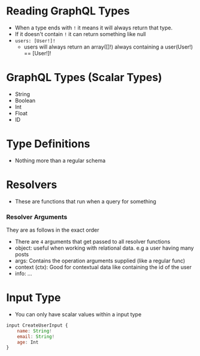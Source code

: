 # Reading GraphQL Types
- When a type ends with `!` it means it will always return that type.
- If it doesn't contain `!` it can return something like null
- `users: [User!]!`
    - users will always return an array([]!) always containing a user(User!) == [User!]!

# GraphQL Types (Scalar Types)
- String
- Boolean
- Int
- Float
- ID

# Type Definitions
- Nothing more than a regular schema

# Resolvers
- These are functions that run when a query for something

### Resolver Arguments
They are as follows in the exact order 
- There are `4` arguments that get passed to all resolver functions
- object: useful when working with relational data. e.g a user having many posts 
- args: Contains the operation arguments supplied (like a regular func)
- context (ctx): Good for contextual data like containing the id of the user
- info: ...

# Input Type
- You can only have scalar values within a input type 
```js
input CreateUserInput {
    name: String!
    email: String!
    age: Int
}
```
